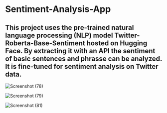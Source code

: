 # Sentiment-Analysis-App

## This project uses the pre-trained natural language processing (NLP) model Twitter-Roberta-Base-Sentiment hosted on Hugging Face. By extracting it with an API the sentiment of basic sentences and phrasse can be analyzed. It is fine-tuned for sentiment analysis on Twitter data.


![Screenshot (78)](https://github.com/user-attachments/assets/5621275a-f8d6-4909-8f11-b4bc2e69f36a)


![Screenshot (79)](https://github.com/user-attachments/assets/7ecad839-9b97-4596-b06e-c1f5c134c4c1)


![Screenshot (81)](https://github.com/user-attachments/assets/1592db57-3df8-49d4-8b5b-b34fade2ab2c)
